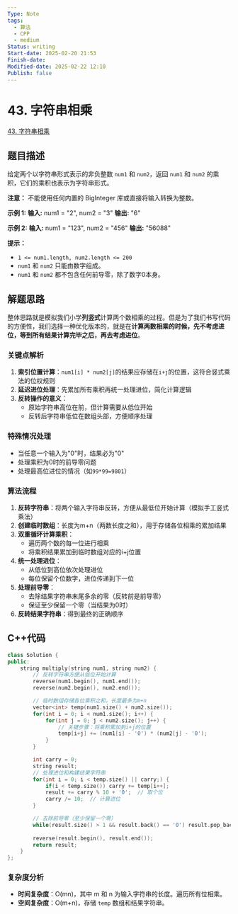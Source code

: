 ```yaml
---
Type: Note
tags:
  - 算法
  - CPP
  - medium
Status: writing
Start-date: 2025-02-20 21:53
Finish-date: 
Modified-date: 2025-02-22 12:10
Publish: false
---
```



# 43. 字符串相乘
[43. 字符串相乘](https://leetcode.cn/problems/multiply-strings/)

## 题目描述
给定两个以字符串形式表示的非负整数 `num1` 和 `num2`，返回 `num1` 和 `num2` 的乘积，它们的乘积也表示为字符串形式。

**注意：** 不能使用任何内置的 BigInteger 库或直接将输入转换为整数。

**示例 1:**
**输入:** num1 = "2", num2 = "3"
**输出:** "6"

**示例 2:**
**输入:** num1 = "123", num2 = "456"
**输出:** "56088"

**提示：**
- `1 <= num1.length, num2.length <= 200`
- `num1` 和 `num2` 只能由数字组成。
- `num1` 和 `num2` 都不包含任何前导零，除了数字0本身。

## 解题思路
整体思路就是模拟我们小学**列竖式**计算两个数相乘的过程。但是为了我们书写代码的方便性，我们选择一种优化版本的，就是在**计算两数相乘的时候，先不考虑进位，等到所有结果计算完毕之后，再去考虑进位**。

### 关键点解析
1. **索引位置计算**：`num1[i] * num2[j]`的结果应存储在`i+j`的位置，这符合竖式乘法的位权规则
2. **延迟进位处理**：先累加所有乘积再统一处理进位，简化计算逻辑
3. **反转操作的意义**：
   - 原始字符串高位在前，但计算需要从低位开始
   - 反转后字符串低位在数组头部，方便顺序处理

### 特殊情况处理
- 当任意一个输入为"0"时，结果必为"0"
- 处理乘积为0时的前导零问题
- 处理最高位进位的情况（如`99*99=9801`）


### 算法流程

1. **反转字符串**：将两个输入字符串反转，方便从最低位开始计算（模拟手工竖式乘法）
2. **创建临时数组**：长度为m+n（两数长度之和），用于存储各位相乘的累加结果
3. **双重循环计算乘积**：
   - 遍历两个数的每一位进行相乘
   - 将乘积结果累加到临时数组对应的i+j位置
4. **统一处理进位**：
   - 从低位到高位依次处理进位
   - 每位保留个位数字，进位传递到下一位
5. **处理前导零**：
   - 去除结果字符串末尾多余的零（反转前是前导零）
   - 保证至少保留一个零（当结果为0时）
6. **反转结果字符串**：得到最终的正确顺序


## C++代码

```cpp
class Solution {
public:
    string multiply(string num1, string num2) {
        // 反转字符串方便从低位开始计算
        reverse(num1.begin(), num1.end());
        reverse(num2.begin(), num2.end());

        // 临时数组存储各位乘积之和，长度最多为m+n
        vector<int> temp(num1.size() + num2.size());
        for(int i = 0; i < num1.size(); i++) {
            for(int j = 0; j < num2.size(); j++) {
                // 关键步骤：将乘积累加到i+j的位置
                temp[i+j] += (num1[i] - '0') * (num2[j] - '0');
            }
        }

        int carry = 0;
        string result;
        // 处理进位和构建结果字符串
        for(int i = 0; i < temp.size() || carry;) {
            if(i < temp.size()) carry += temp[i++];
            result += carry % 10 + '0';  // 取个位
            carry /= 10;  // 计算进位
        }

        // 去除前导零（至少保留一个零）
        while(result.size() > 1 && result.back() == '0') result.pop_back();
        
        reverse(result.begin(), result.end());
        return result;
    }
};
```


### **复杂度分析**

- **时间复杂度**：O(mn)，其中 m 和 n 为输入字符串的长度。遍历所有位相乘。
- **空间复杂度**：O(m+n)，存储 `temp` 数组和结果字符串。
